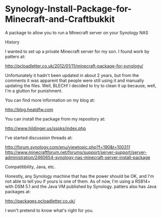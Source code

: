 # Synology-Install-Package-for-Minecraft-and-Craftbukkit
A package to allow you to run a Minecraft server on your Synology NAS

History

I wanted to set up a private Minecraft server for my son.  I found work by patters at:

http://pcloadletter.co.uk/2012/01/11/minecraft-package-for-synology/

Unfortunately it hadn't been updated in about 2 years, but from the comments it was apparent that people were still
using it and manually updating the files.  Well, BLECH!  I decided to try to clean it up because, well, I'm a glutton
for punishment.

You can find more information on my blog at:

http://blog.heatdfw.com

You can install the package from my repository at:

http://www.hildinger.us/sspks/index.php

I've started discussion threads at:

http://forum.synology.com/enu/viewtopic.php?f=190&t=100311
http://www.minecraftforum.net/forums/support/server-support/server-administration/2460654-synology-nas-minecraft-server-install-package

Compatitibility, Java, etc.

Honestly, any Synology machine that has the power should be OK, and I'm not able to tell you if yours is one of them.
As of now, I'm using a RS814+ with DSM 5.1 and the Java VM published by Synology.  patters also has Java packages at:

http://packages.pcloadletter.co.uk/

I won't pretend to know what's right for you.
